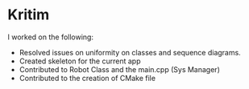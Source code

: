 # Kritim

I worked on the following: 
- Resolved issues on uniformity on classes and sequence diagrams. 
- Created skeleton for the current app 
- Contributed to Robot Class and the main.cpp (Sys Manager)
- Contributed to the creation of CMake file
